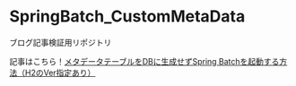 # SpringBatch_CustomMetaData
ブログ記事検証用リポジトリ

記事はこちら！[メタデータテーブルをDBに生成せずSpring Batchを起動する方法（H2のVer指定あり）](https://hiro-tracks.net/entry/2022/12/02/092626)
